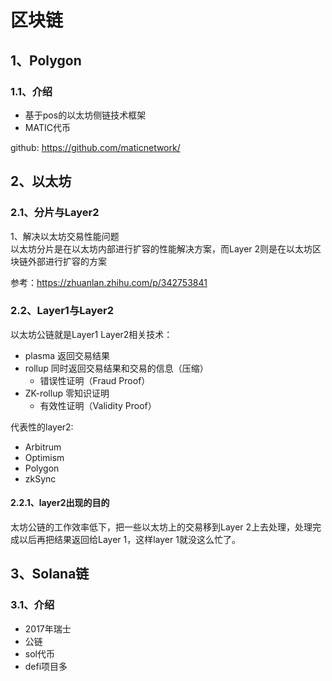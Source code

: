 # 区块链

## 1、Polygon
### 1.1、介绍
+ 基于pos的以太坊侧链技术框架
+ MATIC代币

github: https://github.com/maticnetwork/  




## 2、以太坊
### 2.1、分片与Layer2
1、解决以太坊交易性能问题  
以太坊分片是在以太坊内部进行扩容的性能解决方案，而Layer 2则是在以太坊区块链外部进行扩容的方案  

参考：https://zhuanlan.zhihu.com/p/342753841  
### 2.2、Layer1与Layer2
以太坊公链就是Layer1
Layer2相关技术：
+ plasma 返回交易结果
+ rollup 同时返回交易结果和交易的信息（压缩）
    - 错误性证明（Fraud Proof）
+ ZK-rollup 零知识证明
    - 有效性证明（Validity Proof）

代表性的layer2:
+ Arbitrum
+ Optimism
+ Polygon
+ zkSync

#### 2.2.1、layer2出现的目的  
太坊公链的工作效率低下，把一些以太坊上的交易移到Layer 2上去处理，处理完成以后再把结果返回给Layer 1，这样layer 1就没这么忙了。  

## 3、Solana链
### 3.1、介绍  
+ 2017年瑞士  
+ 公链
+ sol代币
+ defi项目多
